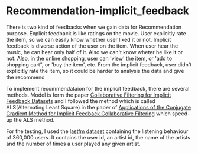 # Recommendation-implicit_feedback

There is two kind of feedbacks when we gain data for Recommendation purpose.
Explicit feedback is like ratings on the movie. User explicitly rate the item, so we can easily know whether user liked it or not.
Implicit feedback is diverse action of the user on the item. When user hear the music, he can hear only half of it. Also we can't know wheter he like it or not. Also, in the online shopping, user can 'view' the item, or 'add to shopping cart", or 'buy the item', etc. From the implicit feedback, user didn't explicitly rate the item, so it could be harder to analysis the data and give the recommend

To implement recommendataion for the implicit feedback, there are several methods.
Model is form the paper
[ Collaborative Filtering for Implicit Feedback Datasets](http://yifanhu.net/PUB/cf.pdf)
and I followed the method which is called ALS(Alternating Least Square) in the paper of 
[Applications of the Conjugate Gradient Method for Implicit Feedback Collaborative Filtering](https://www.semanticscholar.org/paper/Applications-of-the-conjugate-gradient-method-for-Tak%C3%A1cs-Pil%C3%A1szy/bfdf7af6cf7fd7bb5e6b6db5bbd91be11597eaf0)
which speed-up the ALS method.

For the testing, I used the 
[lastfm dataset](http://ocelma.net/MusicRecommendationDataset/lastfm-360K.html)
containing the listening behaviour of 360,000 users. It contains the user id, an artist id, the name of the artists and the number of times a user played any given artist.
